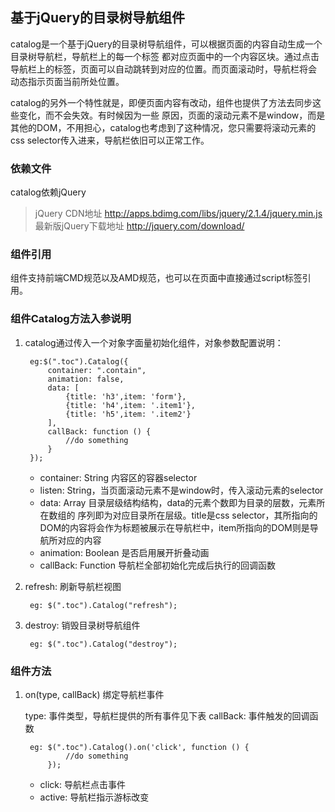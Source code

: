 ## 基于jQuery的目录树导航组件

catalog是一个基于jQuery的目录树导航组件，可以根据页面的内容自动生成一个目录树导航栏，导航栏上的每一个标签
都对应页面中的一个内容区块。通过点击导航栏上的标签，页面可以自动跳转到对应的位置。而页面滚动时，导航栏将会
动态指示页面当前所处位置。

catalog的另外一个特性就是，即便页面内容有改动，组件也提供了方法去同步这些变化，而不会失效。有时候因为一些
原因，页面的滚动元素不是window，而是其他的DOM，不用担心，catalog也考虑到了这种情况，您只需要将滚动元素的
css selector传入进来，导航栏依旧可以正常工作。

### 依赖文件

catalog依赖jQuery
>jQuery CDN地址
http://apps.bdimg.com/libs/jquery/2.1.4/jquery.min.js
最新版jQuery下载地址
http://jquery.com/download/

### 组件引用
组件支持前端CMD规范以及AMD规范，也可以在页面中直接通过script标签引用。

### 组件Catalog方法入参说明
1. catalog通过传入一个对象字面量初始化组件，对象参数配置说明：

        eg:$(".toc").Catalog({
            container: ".contain",
            animation: false,
            data: [
                {title: 'h3',item: 'form'},
                {title: 'h4',item: '.item1'},
                {title: 'h5',item: '.item2'}
            ],
            callBack: function () {
                //do something
            }
        });

    * container: String 内容区的容器selector
    * listen: String，当页面滚动元素不是window时，传入滚动元素的selector
    * data: Array 目录层级结构结构，data的元素个数即为目录的层数，元素所在数组的
    序列即为对应目录所在层级。title是css selector，其所指向的DOM的内容将会作为标题被展示在导航栏中，item所指向的DOM则是导航所对应的内容
    * animation: Boolean 是否启用展开折叠动画
    * callBack: Function 导航栏全部初始化完成后执行的回调函数 

2. refresh: 刷新导航栏视图

        eg: $(".toc").Catalog("refresh");
    
3. destroy: 销毁目录树导航组件

        eg: $(".toc").Catalog("destroy");
        
### 组件方法
1. on(type, callBack) 绑定导航栏事件
    
    type: 事件类型，导航栏提供的所有事件见下表
    callBack: 事件触发的回调函数

        eg: $(".toc").Catalog().on('click', function () {
                //do something
            });
    
    * click: 导航栏点击事件
    * active: 导航栏指示游标改变
    
    